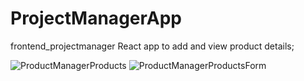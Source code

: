 ﻿# ProjectManagerApp
frontend_projectmanager
React app to add and view product details;

![ProductManagerProducts](https://github.com/user-attachments/assets/c9453820-872b-4690-bc5c-2d45be1099ea)
![ProductManagerProductsForm](https://github.com/user-attachments/assets/63ff2b66-84eb-4d55-810f-58cbfcac4cd2)
